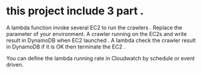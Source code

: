 # this project include 3 part . 
A lambda function invoke several EC2 to run the crawlers . Replace the parameter of your environment.
A crawler  running on the EC2s and write result in DynamoDB when EC2 launched . 
A lambda check the crawler result in DynamoDB if it is OK then terminate the EC2 .

You can define the lambda running rate in Cloudwatch by schedule or event driven.

